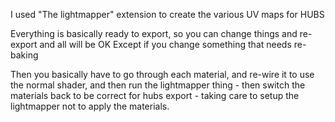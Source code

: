 I used "The lightmapper" extension to create the various UV maps for HUBS

Everything is basically ready to export, so you can change things and re-export and all will be OK
Except if you change something that needs re-baking

Then you basically have to go through each material, and re-wire it to use the normal shader, and then run the lightmapper thing - then switch the materials back to be correct for hubs export - taking care to setup the lightmapper not to apply the materials.
